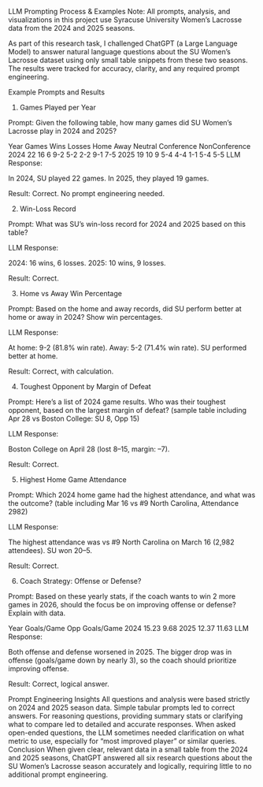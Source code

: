 LLM Prompting Process & Examples
Note:
All prompts, analysis, and visualizations in this project use Syracuse University Women’s Lacrosse data from the 2024 and 2025 seasons.

As part of this research task, I challenged ChatGPT (a Large Language Model) to answer natural language questions about the SU Women’s Lacrosse dataset using only small table snippets from these two seasons. The results were tracked for accuracy, clarity, and any required prompt engineering.

Example Prompts and Results
1. Games Played per Year

Prompt:
Given the following table, how many games did SU Women’s Lacrosse play in 2024 and 2025?

Year  Games  Wins  Losses  Home  Away  Neutral  Conference  NonConference
2024  22     16    6       9-2   5-2   2-2      9-1         7-5
2025  19     10    9       5-4   4-4   1-1      5-4         5-5
LLM Response:

In 2024, SU played 22 games. In 2025, they played 19 games.

Result:
Correct. No prompt engineering needed.

2. Win-Loss Record

Prompt:
What was SU’s win-loss record for 2024 and 2025 based on this table?

LLM Response:

2024: 16 wins, 6 losses. 2025: 10 wins, 9 losses.

Result:
Correct.

3. Home vs Away Win Percentage

Prompt:
Based on the home and away records, did SU perform better at home or away in 2024? Show win percentages.

LLM Response:

At home: 9-2 (81.8% win rate). Away: 5-2 (71.4% win rate). SU performed better at home.

Result:
Correct, with calculation.

4. Toughest Opponent by Margin of Defeat

Prompt:
Here’s a list of 2024 game results. Who was their toughest opponent, based on the largest margin of defeat?
(sample table including Apr 28 vs Boston College: SU 8, Opp 15)

LLM Response:

Boston College on April 28 (lost 8–15, margin: –7).

Result:
Correct.

5. Highest Home Game Attendance

Prompt:
Which 2024 home game had the highest attendance, and what was the outcome?
(table including Mar 16 vs #9 North Carolina, Attendance 2982)

LLM Response:

The highest attendance was vs #9 North Carolina on March 16 (2,982 attendees). SU won 20–5.

Result:
Correct.

6. Coach Strategy: Offense or Defense?

Prompt:
Based on these yearly stats, if the coach wants to win 2 more games in 2026, should the focus be on improving offense or defense? Explain with data.

Year   Goals/Game   Opp Goals/Game
2024   15.23        9.68
2025   12.37        11.63
LLM Response:

Both offense and defense worsened in 2025. The bigger drop was in offense (goals/game down by nearly 3), so the coach should prioritize improving offense.

Result:
Correct, logical answer.

Prompt Engineering Insights
All questions and analysis were based strictly on 2024 and 2025 season data.
Simple tabular prompts led to correct answers.
For reasoning questions, providing summary stats or clarifying what to compare led to detailed and accurate responses.
When asked open-ended questions, the LLM sometimes needed clarification on what metric to use, especially for “most improved player” or similar queries.
Conclusion
When given clear, relevant data in a small table from the 2024 and 2025 seasons, ChatGPT answered all six research questions about the SU Women’s Lacrosse season accurately and logically, requiring little to no additional prompt engineering.

